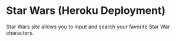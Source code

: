 # Star Wars (Heroku Deployment)
Star Wars site allows you to input and search your favorite Star War characters.

